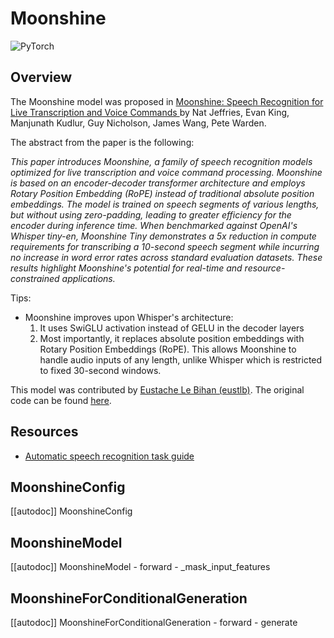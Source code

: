 <!--Copyright 2025 The HuggingFace Team. All rights reserved.

Licensed under the Apache License, Version 2.0 (the "License"); you may not use this file except in compliance with
the License. You may obtain a copy of the License at

http://www.apache.org/licenses/LICENSE-2.0

Unless required by applicable law or agreed to in writing, software distributed under the License is distributed on
an "AS IS" BASIS, WITHOUT WARRANTIES OR CONDITIONS OF ANY KIND, either express or implied. See the License for the
specific language governing permissions and limitations under the License.

⚠️ Note that this file is in Markdown but contain specific syntax for our doc-builder (similar to MDX) that may not be
rendered properly in your Markdown viewer.

-->

# Moonshine

<div class="flex flex-wrap space-x-1">
<img alt="PyTorch" src="https://img.shields.io/badge/PyTorch-DE3412?style=flat&logo=pytorch&logoColor=white">
</div>

## Overview

The Moonshine model was proposed in [Moonshine: Speech Recognition for Live Transcription and Voice Commands
](https://arxiv.org/abs/2410.15608) by Nat Jeffries, Evan King, Manjunath Kudlur, Guy Nicholson, James Wang, Pete Warden.

The abstract from the paper is the following:

*This paper introduces Moonshine, a family of speech recognition models optimized for live transcription and voice command processing. Moonshine is based on an encoder-decoder transformer architecture and employs Rotary Position Embedding (RoPE) instead of traditional absolute position embeddings. The model is trained on speech segments of various lengths, but without using zero-padding, leading to greater efficiency for the encoder during inference time. When benchmarked against OpenAI's Whisper tiny-en, Moonshine Tiny demonstrates a 5x reduction in compute requirements for transcribing a 10-second speech segment while incurring no increase in word error rates across standard evaluation datasets. These results highlight Moonshine's potential for real-time and resource-constrained applications.*

Tips:

- Moonshine improves upon Whisper's architecture:
  1. It uses SwiGLU activation instead of GELU in the decoder layers
  2. Most importantly, it replaces absolute position embeddings with Rotary Position Embeddings (RoPE). This allows Moonshine to handle audio inputs of any length, unlike Whisper which is restricted to fixed 30-second windows.

This model was contributed by [Eustache Le Bihan (eustlb)](https://huggingface.co/eustlb).
The original code can be found [here](https://github.com/usefulsensors/moonshine).

## Resources

- [Automatic speech recognition task guide](../tasks/asr)

## MoonshineConfig

[[autodoc]] MoonshineConfig

## MoonshineModel

[[autodoc]] MoonshineModel
    - forward
    - _mask_input_features

## MoonshineForConditionalGeneration

[[autodoc]] MoonshineForConditionalGeneration
    - forward
    - generate

